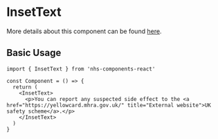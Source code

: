 # InsetText

More details about this component can be found [here](https://service-manual.nhs.uk/design-system/components/inset-text).

## Basic Usage

```tsx
import { InsetText } from 'nhs-components-react'

const Component = () => {
  return (
    <InsetText>
      <p>You can report any suspected side effect to the <a href="https://yellowcard.mhra.gov.uk/" title="External website">UK safety scheme</a>.</p>
    </InsetText>
  )
}
```
